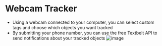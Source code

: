 # Webcam Tracker

* Using a webcam connected to your computer, you can select custom tags and choose which objects you want tracked
* By submitting your phone number, you can use the free Textbelt API to send notifications about your tracked objects
![image](https://user-images.githubusercontent.com/41238059/193470108-c87ee4b4-83fe-4073-8ae0-c5017f253f6c.png)
